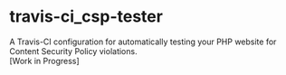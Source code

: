 # travis-ci_csp-tester
A Travis-CI configuration for automatically testing your PHP website for Content Security Policy violations.  
[Work in Progress]
